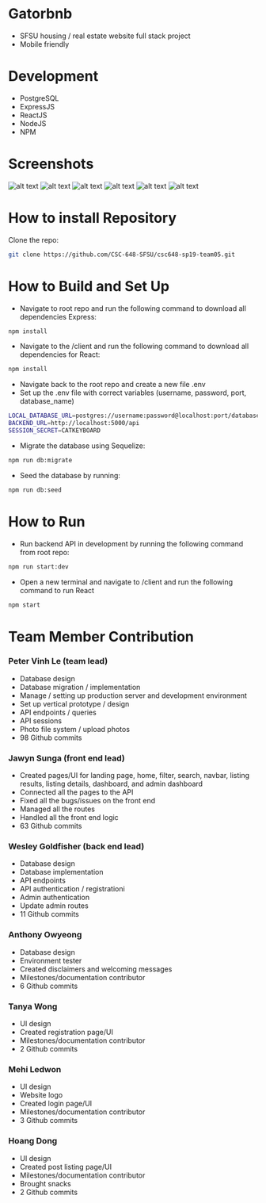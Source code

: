 # Gatorbnb
- SFSU housing / real estate website full stack project
- Mobile friendly

# Development
- PostgreSQL
- ExpressJS
- ReactJS
- NodeJS
- NPM

# Screenshots
![alt text](https://i.imgur.com/6f8DvxQ.png)
![alt text](https://i.imgur.com/wMwOd5K.png)
![alt text](https://i.imgur.com/HKGkonJ.png)
![alt text](https://i.imgur.com/k8mZ5k2.png)
![alt text](https://i.imgur.com/YNbJ7SR.png)
![alt text](https://i.imgur.com/dqY8Ryy.png)

# How to install Repository

Clone the repo:

```sh
git clone https://github.com/CSC-648-SFSU/csc648-sp19-team05.git
```

# How to Build and Set Up

- Navigate to root repo and run the following command to download all dependencies Express:

```sh
npm install
```

- Navigate to the /client and run the following command to download all dependencies for React:

```sh
npm install
```

- Navigate back to the root repo and create a new file .env
- Set up the .env file with correct variables (username, password, port, database_name)

```sh
LOCAL_DATABASE_URL=postgres://username:password@localhost:port/database_name
BACKEND_URL=http://localhost:5000/api
SESSION_SECRET=CATKEYBOARD
```

- Migrate the database using Sequelize:

```sh
npm run db:migrate
```

- Seed the database by running:

```sh
npm run db:seed
```

# How to Run

- Run backend API in development by running the following command from root repo:

```sh
npm run start:dev
```

- Open a new terminal and navigate to /client and run the following command to run React

```sh
npm start
```

# Team Member Contribution

### Peter Vinh Le (team lead)

- Database design
- Database migration / implementation
- Manage / setting up production server and development environment
- Set up vertical prototype / design
- API endpoints / queries
- API sessions
- Photo file system / upload photos
- 98 Github commits

### Jawyn Sunga (front end lead)

- Created pages/UI for landing page, home, filter, search, navbar, listing results, listing details, dashboard, and admin dashboard
- Connected all the pages to the API
- Fixed all the bugs/issues on the front end
- Managed all the routes
- Handled all the front end logic
- 63 Github commits

### Wesley Goldfisher (back end lead)

- Database design
- Database implementation
- API endpoints
- API authentication / registrationi
- Admin authentication
- Update admin routes
- 11 Github commits

### Anthony Owyeong 

- Database design
- Environment tester
- Created disclaimers and welcoming messages
- Milestones/documentation contributor
- 6 Github commits

### Tanya Wong

- UI design
- Created registration page/UI
- Milestones/documentation contributor
- 2 Github commits

### Mehi Ledwon

- UI design
- Website logo
- Created login page/UI
- Milestones/documentation contributor
- 3 Github commits

### Hoang Dong

- UI design
- Created post listing page/UI
- Milestones/documentation contributor
- Brought snacks
- 2 Github commits
